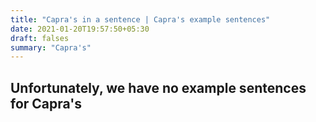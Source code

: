 ```yaml
---
title: "Capra's in a sentence | Capra's example sentences"
date: 2021-01-20T19:57:50+05:30
draft: falses
summary: "Capra's"
---
```

## Unfortunately, we have no example sentences for Capra's                 
